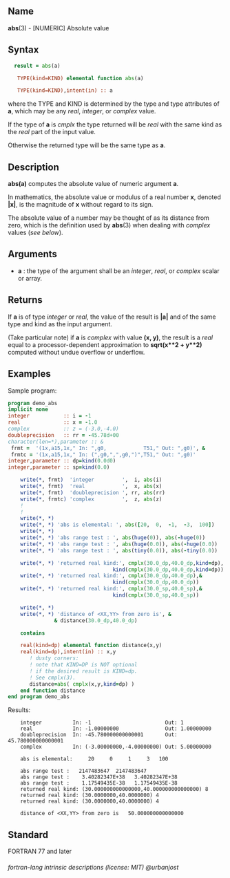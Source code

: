## __Name__

__abs__(3) - \[NUMERIC\] Absolute value

## __Syntax__
```fortran
  result = abs(a)

   TYPE(kind=KIND) elemental function abs(a)

   TYPE(kind=KIND),intent(in) :: a
```
where the TYPE and KIND is determined by the type and type attributes
of __a__, which may be any _real_, _integer_, or _complex_ value.

If the type of __a__ is _cmplx_ the type returned will be _real_ with
the same kind as the _real_ part of the input value.

Otherwise the returned type will be the same type as __a__.

## __Description__

__abs(a)__ computes the absolute value of numeric argument __a__.

In mathematics, the absolute value or modulus of a real number __x__,
denoted __|x|__, is the magnitude of __x__ without regard to its sign.

The absolute value of a number may be thought of as its distance from
zero, which is the definition used by __abs__(3) when dealing with
_complex_ values (_see below_).

## __Arguments__

  - __a__
    : the type of the argument shall be an _integer_, _real_, or _complex_
    scalar or array.

## __Returns__

If __a__ is of type _integer_ or _real_, the value of the result is
__|a|__ and of the same type and kind as the input argument.

(Take particular note) if __a__ is _complex_ with value __(x, y)__,
the result is a _real_ equal to a processor-dependent approximation to
__sqrt(x\*\*2 + y\*\*2)__
computed without undue overflow or underflow.

## __Examples__

Sample program:

```fortran
program demo_abs
implicit none
integer           :: i = -1
real              :: x = -1.0
complex           :: z = (-3.0,-4.0)
doubleprecision   :: rr = -45.78d+00
character(len=*),parameter :: &
 frmt =  '(1x,a15,1x," In: ",g0,            T51," Out: ",g0)', &
 frmtc = '(1x,a15,1x," In: (",g0,",",g0,")",T51," Out: ",g0)'
integer,parameter :: dp=kind(0.0d0)
integer,parameter :: sp=kind(0.0)

    write(*, frmt)  'integer         ',  i, abs(i)
    write(*, frmt)  'real            ',  x, abs(x)
    write(*, frmt)  'doubleprecision ', rr, abs(rr)
    write(*, frmtc) 'complex         ',  z, abs(z)
    !
    !
    write(*, *)
    write(*, *) 'abs is elemental: ', abs([20,  0,  -1,  -3,  100])
    write(*, *)
    write(*, *) 'abs range test : ', abs(huge(0)), abs(-huge(0))
    write(*, *) 'abs range test : ', abs(huge(0.0)), abs(-huge(0.0))
    write(*, *) 'abs range test : ', abs(tiny(0.0)), abs(-tiny(0.0))

    write(*, *) 'returned real kind:', cmplx(30.0_dp,40.0_dp,kind=dp), &
                                  kind(cmplx(30.0_dp,40.0_dp,kind=dp))
    write(*, *) 'returned real kind:', cmplx(30.0_dp,40.0_dp),&
                                  kind(cmplx(30.0_dp,40.0_dp))
    write(*, *) 'returned real kind:', cmplx(30.0_sp,40.0_sp),&
                                  kind(cmplx(30.0_sp,40.0_sp))

    write(*, *)
    write(*, *) 'distance of <XX,YY> from zero is', &
               & distance(30.0_dp,40.0_dp)

    contains

    real(kind=dp) elemental function distance(x,y)
    real(kind=dp),intent(in) :: x,y
       ! dusty corners:
       ! note that KIND=DP is NOT optional 
       ! if the desired result is KIND=dp.
       ! See cmplx(3).
       distance=abs( cmplx(x,y,kind=dp) )
    end function distance
end program demo_abs
```
  Results:
```text
    integer          In: -1                        Out: 1
    real             In: -1.00000000               Out: 1.00000000
    doubleprecision  In: -45.780000000000001       Out: 45.780000000000001
    complex          In: (-3.00000000,-4.00000000) Out: 5.00000000
   
    abs is elemental:     20     0     1     3   100
   
    abs range test :   2147483647  2147483647
    abs range test :    3.40282347E+38   3.40282347E+38
    abs range test :    1.17549435E-38   1.17549435E-38
    returned real kind: (30.000000000000000,40.000000000000000) 8
    returned real kind: (30.0000000,40.0000000) 4
    returned real kind: (30.0000000,40.0000000) 4
   
    distance of <XX,YY> from zero is   50.000000000000000     
```
## __Standard__

FORTRAN 77 and later

###### fortran-lang intrinsic descriptions (license: MIT) @urbanjost
